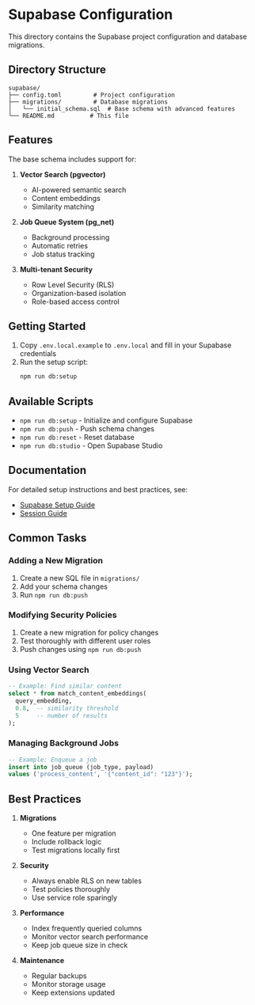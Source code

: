 # Supabase Configuration

This directory contains the Supabase project configuration and database migrations.

## Directory Structure

```
supabase/
├── config.toml         # Project configuration
├── migrations/         # Database migrations
│   └── initial_schema.sql  # Base schema with advanced features
└── README.md          # This file
```

## Features

The base schema includes support for:

1. **Vector Search (pgvector)**
   - AI-powered semantic search
   - Content embeddings
   - Similarity matching

2. **Job Queue System (pg_net)**
   - Background processing
   - Automatic retries
   - Job status tracking

3. **Multi-tenant Security**
   - Row Level Security (RLS)
   - Organization-based isolation
   - Role-based access control

## Getting Started

1. Copy `.env.local.example` to `.env.local` and fill in your Supabase credentials
2. Run the setup script:
   ```bash
   npm run db:setup
   ```

## Available Scripts

- `npm run db:setup` - Initialize and configure Supabase
- `npm run db:push` - Push schema changes
- `npm run db:reset` - Reset database
- `npm run db:studio` - Open Supabase Studio

## Documentation

For detailed setup instructions and best practices, see:
- [Supabase Setup Guide](../docs/guides/supabase-setup.md)
- [Session Guide](../docs/cline_docs/session-guide.md)

## Common Tasks

### Adding a New Migration

1. Create a new SQL file in `migrations/`
2. Add your schema changes
3. Run `npm run db:push`

### Modifying Security Policies

1. Create a new migration for policy changes
2. Test thoroughly with different user roles
3. Push changes using `npm run db:push`

### Using Vector Search

```sql
-- Example: Find similar content
select * from match_content_embeddings(
  query_embedding,
  0.8,  -- similarity threshold
  5     -- number of results
);
```

### Managing Background Jobs

```sql
-- Example: Enqueue a job
insert into job_queue (job_type, payload)
values ('process_content', '{"content_id": "123"}');
```

## Best Practices

1. **Migrations**
   - One feature per migration
   - Include rollback logic
   - Test migrations locally first

2. **Security**
   - Always enable RLS on new tables
   - Test policies thoroughly
   - Use service role sparingly

3. **Performance**
   - Index frequently queried columns
   - Monitor vector search performance
   - Keep job queue size in check

4. **Maintenance**
   - Regular backups
   - Monitor storage usage
   - Keep extensions updated